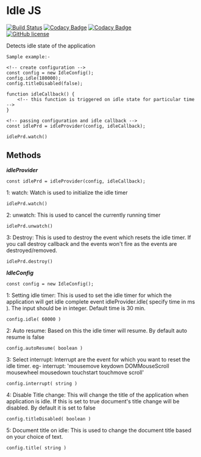 # Idle JS

[![Build Status](https://travis-ci.com/nimjetushar/idle.js.svg?branch=master)](https://travis-ci.com/nimjetushar/idle.js)
[![Codacy Badge](https://api.codacy.com/project/badge/Grade/dd702ab0b3b44834ad7c7d9f65c64d99)](https://www.codacy.com/app/tushar/idle.js?utm_source=github.com&amp;utm_medium=referral&amp;utm_content=nimjetushar/idle.js&amp;utm_campaign=Badge_Grade)
[![Codacy Badge](https://api.codacy.com/project/badge/Coverage/dd702ab0b3b44834ad7c7d9f65c64d99)](https://www.codacy.com/app/tushar/idle.js?utm_source=github.com&utm_medium=referral&utm_content=nimjetushar/idle.js&utm_campaign=Badge_Coverage)
<br/>
[![GitHub license](https://img.shields.io/github/license/nimjetushar/idle.js.svg)](https://github.com/nimjetushar/idle.js/blob/master/LICENSE)

Detects idle state of the application

```
Sample example:-

<!-- create configuration -->
const config = new IdleConfig();
config.idle(180000);
config.titleDisabled(false);

function idleCallback() {
    <!-- this function is triggered on idle state for particular time  -->
}

<!-- passing configuration and idle callback -->
const idlePrd = idleProvider(config, idleCallback);

idlePrd.watch()

```

## Methods

**_idleProvider_**
```
const idlePrd = idleProvider(config, idleCallback);
```

1: watch: Watch is used to initialize the idle timer
```
idlePrd.watch()
```

2: unwatch: This is used to cancel the currently running timer
```
idlePrd.unwatch()
```

3: Destroy: This is used to destroy the event which resets the idle timer. If you call destroy callback and the events won't fire as the events are destroyed/removed.
```
idlePrd.destroy()
```

**_IdleConfig_**
```
const config = new IdleConfig();
```

1: Setting idle timer: This is used to set the idle timer for which the application will get idle complete event idleProvider.idle( specify time in ms ). The input should be in integer. Default time is 30 min.
```
config.idle( 60000 )
```

2: Auto resume: Based on this the idle timer will resume. By default auto resume is false
```
config.autoResume( boolean )
```

3: Select interrupt: Interrupt are the event for which you want to reset the idle timer. eg- interrupt: 'mousemove keydown DOMMouseScroll mousewheel mousedown touchstart touchmove scroll'
```
config.interrupt( string )
```

4: Disable Title change: This will change the title of the application when application is idle. If this is set to true document's title change will be disabled. By default it is set to false
```
config.titleDisabled( boolean )
```

5: Document title on idle: This is used to change the document title based on your choice of text.
```
config.title( string )
```
